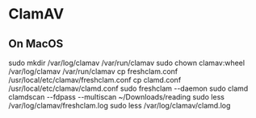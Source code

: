 # ClamAV

## On MacOS

sudo mkdir /var/log/clamav /var/run/clamav
sudo chown clamav:wheel /var/log/clamav /var/run/clamav
cp freshclam.conf /usr/local/etc/clamav/freshclam.conf
cp clamd.conf /usr/local/etc/clamav/clamd.conf
sudo freshclam --daemon
sudo clamd
clamdscan --fdpass --multiscan ~/Downloads/reading
sudo less /var/log/clamav/freshclam.log
sudo less /var/log/clamav/clamd.log
